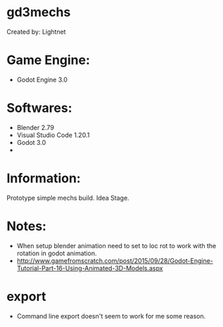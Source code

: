 # gd3mechs

Created by: Lightnet

# Game Engine:
 * Godot Engine 3.0

# Softwares:
 * Blender 2.79
 * Visual Studio Code 1.20.1
 * Godot 3.0
 * 

# Information:
 Prototype simple mechs build. Idea Stage.
 
# Notes:
 * When setup blender animation need to set to loc rot to work with the rotation in godot animation.
 * http://www.gamefromscratch.com/post/2015/09/28/Godot-Engine-Tutorial-Part-16-Using-Animated-3D-Models.aspx

# export
 * Command line export doesn't seem to work for me some reason.